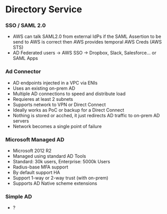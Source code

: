 # Directory Service

### SSO / SAML 2.0

- AWS can talk SAML2.0 from external IdPs if the SAML Assertion to be send to AWS is correct then AWS provides temporal AWS Creds (AWS STS)
- AD Federated users -> AWS SSO -> Dropbox, Slack, Salesforce... or SAML Apps

### Ad Connector

- AD endpoints injected in a VPC via ENIs
- Uses an existing on-prem AD
- Multiple AD connections to speed and distribute load
- Requieres at least 2 subnets
- Supports network to VPN or Direct Connect
- Ideally works as PoC or backup for a Direct Connect
- Nothing is stored or acched, it just redirects AD traffic to on-prem AD servers
- Network becomes a single point of failure

### Microsoft Managed AD

- Microsoft 2012 R2
- Managed using standard AD Tools
- Standard: 30k users, Enterprise: 5000k Users
- Radius-base MFA support
- By default support HA
- Support 1-way or 2-way trust (with on-prem)
- Supports AD Native scheme extensions

### Simple AD

- ?
